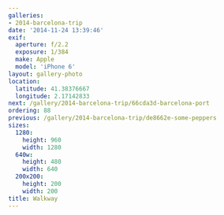 ```yaml
---
galleries:
- 2014-barcelona-trip
date: '2014-11-24 13:39:46'
exif:
  aperture: f/2.2
  exposure: 1/384
  make: Apple
  model: 'iPhone 6'
layout: gallery-photo
location:
  latitude: 41.38376667
  longitude: 2.17142833
next: /gallery/2014-barcelona-trip/66cda3d-barcelona-port
ordering: 88
previous: /gallery/2014-barcelona-trip/de8662e-some-peppers
sizes:
  1280:
    height: 960
    width: 1280
  640w:
    height: 480
    width: 640
  200x200:
    height: 200
    width: 200
title: Walkway
---
```

